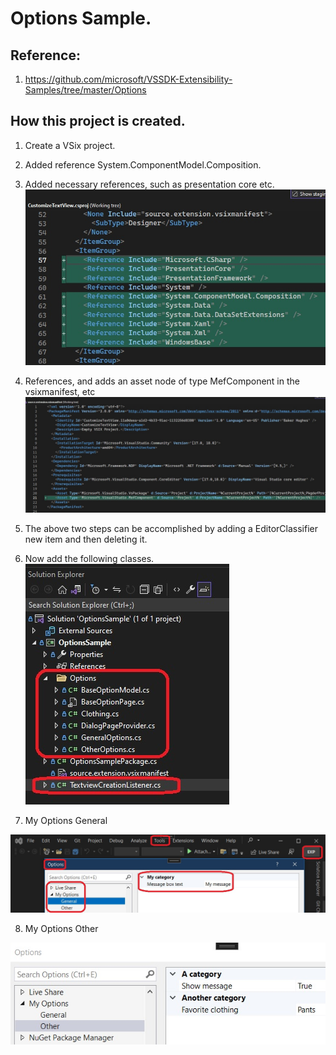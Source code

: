 # Options Sample.

## Reference: 
1. https://github.com/microsoft/VSSDK-Extensibility-Samples/tree/master/Options

## How this project is created. 
1. Create a VSix project.

2. Added reference System.ComponentModel.Composition.

3. Added necessary references, such as presentation core etc.
![Additions to Cs Proj file](images/50_50AdditionsToCsProjFile.jpg)

4. References, and adds an asset node of type MefComponent in the vsixmanifest, etc
![Additions to .vsixmanifest file](images/51_50AdditionsToVSixManifest.jpg)

5. The above two steps can be accomplished by adding a EditorClassifier new item and then deleting it.

6. Now add the following classes.
![Adding Classes](images/52_40AddingClasses.jpg)

7. My Options General

![My Options General](images/52_50MyOptionsGeneral.jpg)

8. My Options Other

![My Options General](images/53_50MyOptionsOther.jpg)

